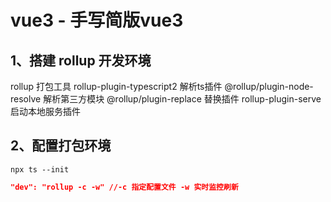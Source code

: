 # vue3 - 手写简版vue3

## 1、搭建 rollup 开发环境

rollup  打包工具
rollup-plugin-typescript2  解析ts插件
@rollup/plugin-node-resolve  解析第三方模块
@rollup/plugin-replace  替换插件
rollup-plugin-serve  启动本地服务插件



## 2、配置打包环境



```shell
npx ts --init
```



```json
"dev": "rollup -c -w" //-c 指定配置文件 -w 实时监控刷新
```

